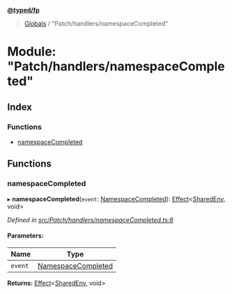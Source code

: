 **[@typed/fp](../README.md)**

> [Globals](../globals.md) / "Patch/handlers/namespaceCompleted"

# Module: "Patch/handlers/namespaceCompleted"

## Index

### Functions

* [namespaceCompleted](_patch_handlers_namespacecompleted_.md#namespacecompleted)

## Functions

### namespaceCompleted

▸ **namespaceCompleted**(`event`: [NamespaceCompleted](_shared_core_events_namespaceevent_.namespacecompleted.md)): [Effect](_effect_effect_.effect.md)\<[SharedEnv](../interfaces/_shared_core_services_sharedenv_.sharedenv.md), void>

*Defined in [src/Patch/handlers/namespaceCompleted.ts:8](https://github.com/TylorS/typed-fp/blob/8639976/src/Patch/handlers/namespaceCompleted.ts#L8)*

#### Parameters:

Name | Type |
------ | ------ |
`event` | [NamespaceCompleted](_shared_core_events_namespaceevent_.namespacecompleted.md) |

**Returns:** [Effect](_effect_effect_.effect.md)\<[SharedEnv](../interfaces/_shared_core_services_sharedenv_.sharedenv.md), void>
